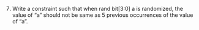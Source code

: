 7. Write a constraint such that when rand bit[3:0] a is randomized, 
the value of “a” should not be same as 5 previous occurrences of the 
value of “a”.
